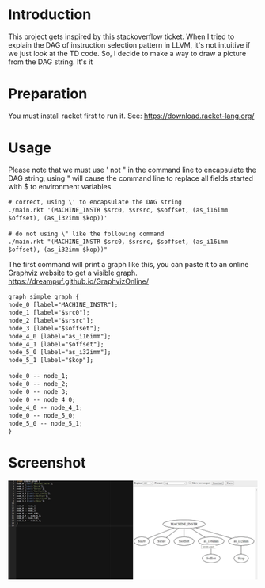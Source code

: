 # Introduction
This project gets inspired by [this](https://stackoverflow.com/questions/8877767/graphically-plotting-lisp-code) stackoverflow ticket. When I tried to explain the DAG of instruction selection pattern in LLVM, it's not intuitive if we just look at the TD code. So, I decide to make a way to draw a picture from the DAG string. It's it

# Preparation
You must install racket first to run it. See: https://download.racket-lang.org/

# Usage
Please note that we must use \' not \" in the command line to encapsulate the DAG string, using \" will cause the command line to replace all fields started with $ to environment variables.
```
# correct, using \' to encapsulate the DAG string
./main.rkt '(MACHINE_INSTR $src0, $srsrc, $soffset, (as_i16imm $offset), (as_i32imm $kop))'

# do not using \" like the following command
./main.rkt "(MACHINE_INSTR $src0, $srsrc, $soffset, (as_i16imm $offset), (as_i32imm $kop))"
```

The first command will print a graph like this, you can paste it to an online Graphviz website to get a visible graph. https://dreampuf.github.io/GraphvizOnline/ 
```
graph simple_graph {
node_0 [label="MACHINE_INSTR"];
node_1 [label="$src0"];
node_2 [label="$srsrc"];
node_3 [label="$soffset"];
node_4_0 [label="as_i16imm"];
node_4_1 [label="$offset"];
node_5_0 [label="as_i32imm"];
node_5_1 [label="$kop"];

node_0 -- node_1;
node_0 -- node_2;
node_0 -- node_3;
node_0 -- node_4_0;
node_4_0 -- node_4_1;
node_0 -- node_5_0;
node_5_0 -- node_5_1;
}
```

# Screenshot
![screenshot.jpg](./screenshot.jpg)
